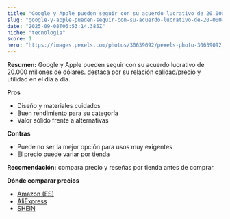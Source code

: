 ```yaml
---
title: "Google y Apple pueden seguir con su acuerdo lucrativo de 20.000 millones de dólares."
slug: "google-y-apple-pueden-seguir-con-su-acuerdo-lucrativo-de-20-000-millones-de-dola"
date: "2025-09-08T06:53:14.385Z"
niche: "tecnologia"
score: 1
hero: "https://images.pexels.com/photos/30639092/pexels-photo-30639092.jpeg?auto=compress&cs=tinysrgb&fit=crop&h=627&w=1200&auto=compress&cs=tinysrgb&w=1200&h=675&fit=crop"
---
```


**Resumen:** Google y Apple pueden seguir con su acuerdo lucrativo de 20.000 millones de dólares. destaca por su relación calidad/precio y utilidad en el día a día.

**Pros**
- Diseño y materiales cuidados
- Buen rendimiento para su categoría
- Valor sólido frente a alternativas

**Contras**
- Puede no ser la mejor opción para usos muy exigentes
- El precio puede variar por tienda

**Recomendación:** compara precio y reseñas por tienda antes de comprar.

**Dónde comparar precios**
- [Amazon (ES)](https://www.amazon.es/s?k=Google%20y%20Apple%20pueden%20seguir%20con%20su%20acuerdo%20lucrativo%20de%2020.000%20millones%20de%20d%C3%B3lares.&tag=teknovashop25-21)
- [AliExpress](https://www.aliexpress.com/wholesale?SearchText=Google%20y%20Apple%20pueden%20seguir%20con%20su%20acuerdo%20lucrativo%20de%2020.000%20millones%20de%20d%C3%B3lares.)
- [SHEIN](https://www.shein.com/pdsearch/Google%20y%20Apple%20pueden%20seguir%20con%20su%20acuerdo%20lucrativo%20de%2020.000%20millones%20de%20d%C3%B3lares.)